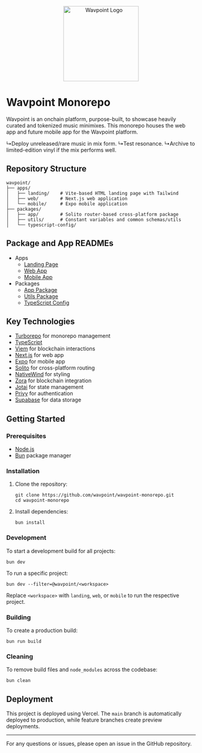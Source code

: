 <p align="center">
  <img src="https://app.wavpoint.tech/logo.png" alt="Wavpoint Logo" width="200"/>
</p>

# Wavpoint Monorepo

Wavpoint is an onchain platform, purpose-built, to showcase heavily curated and tokenized music minimixes. This monorepo houses the web app and future mobile app for the Wavpoint platform.

↳Deploy unreleased/rare music in mix form.
↳Test resonance.
↳Archive to limited-edition vinyl if the mix performs well.

## Repository Structure

```
wavpoint/
├── apps/
│   ├── landing/    # Vite-based HTML landing page with Tailwind
│   ├── web/        # Next.js web application
│   └── mobile/     # Expo mobile application
├── packages/
│   ├── app/        # Solito router-based cross-platform package
│   ├── utils/      # Constant variables and common schemas/utils
│   └── typescript-config/
```

## Package and App READMEs

- Apps
  - [Landing Page](apps/landing/README.md)
  - [Web App](apps/web/README.md)
  - [Mobile App](apps/mobile/README.md)
- Packages
  - [App Package](packages/app/README.md)
  - [Utils Package](packages/utils/README.md)
  - [TypeScript Config](packages/typescript-config/README.md)

## Key Technologies

- [Turborepo](https://turbo.build/repo) for monorepo management
- [TypeScript](https://www.typescriptlang.org/)
- [Viem](https://viem.sh/) for blockchain interactions
- [Next.js](https://nextjs.org/) for web app
- [Expo](https://expo.dev/) for mobile app
- [Solito](https://solito.dev/) for cross-platform routing
- [NativeWind](https://www.nativewind.dev/) for styling
- [Zora](https://docs.zora.co/) for blockchain integration
- [Jotai](https://jotai.org) for state management
- [Privy](https://privy.io) for authentication
- [Supabase](https://supabase.com) for data storage

## Getting Started

### Prerequisites

- [Node.js](https://nodejs.org/)
- [Bun](https://bun.sh/) package manager

### Installation

1. Clone the repository:
   ```
   git clone https://github.com/wavpoint/wavpoint-monorepo.git
   cd wavpoint-monorepo
   ```

2. Install dependencies:
   ```
   bun install
   ```

### Development

To start a development build for all projects:

```
bun dev
```

To run a specific project:

```
bun dev --filter=@wavpoint/<workspace>
```

Replace `<workspace>` with `landing`, `web`, or `mobile` to run the respective project.

### Building

To create a production build:

```
bun run build
```

### Cleaning

To remove build files and `node_modules` across the codebase:

```
bun clean
```

## Deployment

This project is deployed using Vercel. The `main` branch is automatically deployed to production, while feature branches create preview deployments.

---

For any questions or issues, please open an issue in the GitHub repository.

